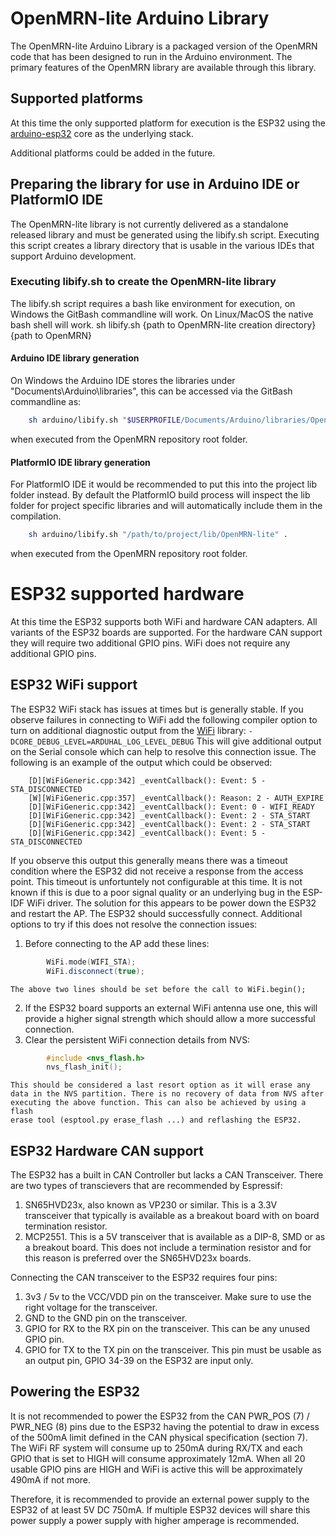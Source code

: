 # OpenMRN-lite Arduino Library
The OpenMRN-lite Arduino Library is a packaged version of the OpenMRN code that
has been designed to run in the Arduino environment. The primary features of the
OpenMRN library are available through this library.

## Supported platforms
At this time the only supported platform for execution is the ESP32 using the
[arduino-esp32](https://github.com/espressif/arduino-esp32) core as the
underlying stack.

Additional platforms could be added in the future.

## Preparing the library for use in Arduino IDE or PlatformIO IDE
The OpenMRN-lite library is not currently delivered as a standalone released
library and must be generated using the libify.sh script. Executing this script
creates a library directory that is usable in the various IDEs that support
Arduino development.

### Executing libify.sh to create the OpenMRN-lite library
The libify.sh script requires a bash like environment for execution, on Windows
the GitBash commandline will work. On Linux/MacOS the native bash shell will
work.
    sh libify.sh {path to OpenMRN-lite creation directory} {path to OpenMRN}

#### Arduino IDE library generation
On Windows the Arduino IDE stores the libraries under
"Documents\Arduino\libraries", this can be accessed via the GitBash commandline
as:
```bash
    sh arduino/libify.sh "$USERPROFILE/Documents/Arduino/libraries/OpenMRN-lite" .
```
when executed from the OpenMRN repository root folder.

#### PlatformIO IDE library generation
For PlatformIO IDE it would be recommended to put this into the project lib
folder instead. By default the PlatformIO build process will inspect the lib
folder for project specific libraries and will automatically include them in
the compilation.
```bash
    sh arduino/libify.sh "/path/to/project/lib/OpenMRN-lite" .
```
when executed from the OpenMRN repository root folder.

# ESP32 supported hardware
At this time the ESP32 supports both WiFi and hardware CAN adapters. All
variants of the ESP32 boards are supported. For the hardware CAN support they
will require two additional GPIO pins. WiFi does not require any additional
GPIO pins.

## ESP32 WiFi support
The ESP32 WiFi stack has issues at times but is generally stable. If you
observe failures in connecting to WiFi add the following compiler option
to turn on additional diagnostic output from the
[WiFi](https://github.com/espressif/arduino-esp32/tree/master/libraries/WiFi)
library:
    `-DCORE_DEBUG_LEVEL=ARDUHAL_LOG_LEVEL_DEBUG`
This will give additional output on the Serial console which can help
to resolve this connection issue. The following is an example of the output
which could be observed:
```
    [D][WiFiGeneric.cpp:342] _eventCallback(): Event: 5 - STA_DISCONNECTED
    [W][WiFiGeneric.cpp:357] _eventCallback(): Reason: 2 - AUTH_EXPIRE
    [D][WiFiGeneric.cpp:342] _eventCallback(): Event: 0 - WIFI_READY
    [D][WiFiGeneric.cpp:342] _eventCallback(): Event: 2 - STA_START
    [D][WiFiGeneric.cpp:342] _eventCallback(): Event: 2 - STA_START
    [D][WiFiGeneric.cpp:342] _eventCallback(): Event: 5 - STA_DISCONNECTED
```
If you observe this output this generally means there was a timeout condition
where the ESP32 did not receive a response from the access point. This timeout
is unfortuntely not configurable at this time. It is not known if this is due
to a poor signal quality or an underlying bug in the ESP-IDF WiFi driver. The
solution for this appears to be power down the ESP32 and restart the AP. The
ESP32 should successfully connect. Additional options to try if this does not
resolve the connection issues:
1. Before connecting to the AP add these lines:
```C++
        WiFi.mode(WIFI_STA);
        WiFi.disconnect(true);
```
    The above two lines should be set before the call to WiFi.begin();
2. If the ESP32 board supports an external WiFi antenna use one, this will
provide a higher signal strength which should allow a more successful
connection.
3. Clear the persistent WiFi connection details from NVS:
```C
        #include <nvs_flash.h>
        nvs_flash_init();
```
    This should be considered a last resort option as it will erase any
    data in the NVS partition. There is no recovery of data from NVS after
    executing the above function. This can also be achieved by using a flash
    erase tool (esptool.py erase_flash ...) and reflashing the ESP32.

## ESP32 Hardware CAN support
The ESP32 has a built in CAN Controller but lacks a CAN Transceiver. There are
two types of transcievers that are recommended by Espressif:
1. SN65HVD23x, also known as VP230 or similar. This is a 3.3V transceiver that
typically is available as a breakout board with on board termination resistor.
2. MCP2551. This is a 5V transceiver that is available as a DIP-8, SMD or as a
breakout board. This does not include a termination resistor and for this
reason is preferred over the SN65HVD23x boards.

Connecting the CAN transceiver to the ESP32 requires four pins:
1. 3v3 / 5v to the VCC/VDD pin on the transceiver. Make sure to use the right
voltage for the transceiver.
2. GND to the GND pin on the transceiver.
3. GPIO for RX to the RX pin on the transceiver. This can be any unused GPIO
pin.
4. GPIO for TX to the TX pin on the transceiver. This pin must be usable as an
output pin, GPIO 34-39 on the ESP32 are input only.

## Powering the ESP32
It is not recommended to power the ESP32 from the CAN PWR_POS (7) / PWR_NEG (8)
pins due to the ESP32 having the potential to draw in excess of the 500mA limit
defined in the CAN physical specification (section 7). The WiFi RF system will
consume up to 250mA during RX/TX and each GPIO that is set to HIGH will consume
approximately 12mA. When all 20 usable GPIO pins are HIGH and WiFi is active
this will be approximately 490mA if not more.

Therefore, it is recommended to provide an external power supply to the ESP32
of at least 5V DC 750mA. If multiple ESP32 devices will share this power supply
a power supply with higher amperage is recommended.
